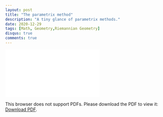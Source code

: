 ```yaml
---
layout: post
title: "The parametrix method"
description: "A tiny glance of parametrix methods."
date: 2020-12-29
tags: [Math, Geometry,Riemannian Geometry]
disqus: true
comments: true
---
```


<object data="pdfs/parametrix.pdf" type="application/pdf" width="1400px" height="400px">
    <embed src="pdfs/parametrix.pdf">
        <p>This browser does not support PDFs. Please download the PDF to view it: <a href="pdfs/parametrix.pdf">Download PDF</a>.</p>
    </embed>
</object>
